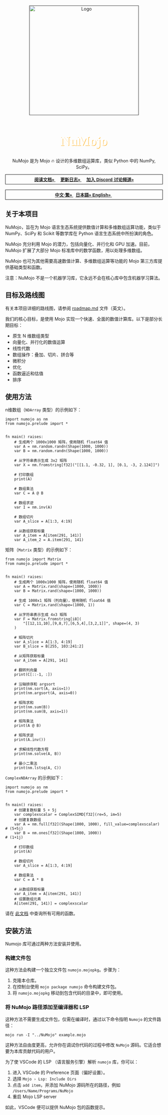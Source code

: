 <a name="readme-top"></a>
<!-- add these later -->
<!-- [![MIT License][license-shield]][] -->

<div align="center">
  <a href="">
    <img src="../assets/numojo_logo.png" alt="Logo" width="350" height="350">
  </a>

  <h1 align="center" style="font-size: 3em; color: white; font-family: 'Avenir'; text-shadow: 1px 1px orange;">NuMojo</h1>

  <p align="center">
    NuMojo 是为 Mojo 🔥 设计的多维数组运算库，类似 Python 中的 NumPy, SciPy。
    <br />
    <div style="font-family: 'Arial'; border: 1px solid black; padding: 5px;">
        <a href="https://github.com/Mojo-Numerics-and-Algorithms-group/NuMojo-Examples-and-Benchmarks/blob/main/docs/README.md"><strong>阅读文档» </strong></a> &nbsp; &nbsp; 
        <a href="./changelog.md"><strong>更新日志» </strong></a> &nbsp; &nbsp;
        <a href="https://discord.gg/NcnSH5n26F" ><strong>加入 Discord 讨论频道» </strong></a>
    </div>
    <br />
    <div style="font-family: 'Arial'; border: 1px solid black; padding: 5px;">
        <a href="./readme_zht.md"><strong>中文·繁» </strong></a> &nbsp;
        <a href="./readme_jp.md"><strong>日本語» </strong></a>
        <a href="../readme.md"><strong>English» </strong></a> &nbsp;
    </div>
  </p>
</div>

## 关于本项目

NuMojo，旨在为 Mojo 语言生态系统提供数值计算和多维数组运算功能，类似于 NumPy、SciPy 和 Scikit 等数学库在 Python 语言生态系统中所扮演的角色。

NuMojo 充分利用 Mojo 的潜力，包括向量化、并行化和 GPU 加速。目前，NuMojo 扩展了大部分 Mojo 标准库中的数学函数，用以处理多维数组。

NuMojo 也可为其他需要高速数值计算、多维数组运算等功能的 Mojo 第三方库提供基础类型和函数。

注意：NuMojo 不是一个机器学习库，它永远不会在核心库中包含机器学习算法。

## 目标及路线图

有关本项目详细的路线图，请参阅 [roadmap.md](./roadmap.md) 文件（英文）。

我们的核心目标，是使用 Mojo 实现一个快速、全面的数值计算库。以下是部分长期目标：

- 原生 N 维数组类型
- 向量化、并行化的数值运算
- 线性代数
- 数组操作：叠加、切片、拼合等
- 微积分
- 优化
- 函数逼近和估值
- 排序

## 使用方法

n维数组（`NDArray` 类型）的示例如下：

```mojo
import numojo as nm
from numojo.prelude import *


fn main() raises:
    # 生成两个 1000x1000 矩阵，使用随机 float64 值
    var A = nm.random.randn(Shape(1000, 1000))
    var B = nm.random.randn(Shape(1000, 1000))

    # 从字符串表示生成 3x2 矩阵
    var X = nm.fromstring[f32]("[[1.1, -0.32, 1], [0.1, -3, 2.124]]")

    # 打印数组
    print(A)

    # 数组乘法
    var C = A @ B

    # 数组求逆
    var I = nm.inv(A)

    # 数组切片
    var A_slice = A[1:3, 4:19]

    # 从数组获取标量
    var A_item = A[item(291, 141)]
    var A_item_2 = A.item(291, 141)
```

矩阵（`Matrix` 类型）的示例如下：

```mojo
from numojo import Matrix
from numojo.prelude import *


fn main() raises:
    # 生成两个 1000x1000 矩阵，使用随机 float64 值
    var A = Matrix.rand(shape=(1000, 1000))
    var B = Matrix.rand(shape=(1000, 1000))

    # 生成 1000x1 矩阵（列向量），使用随机 float64 值
    var C = Matrix.rand(shape=(1000, 1))

    # 从字符串表示生成 4x3 矩阵
    var F = Matrix.fromstring[i8](
        "[[12,11,10],[9,8,7],[6,5,4],[3,2,1]]", shape=(4, 3)
    )

    # 矩阵切片
    var A_slice = A[1:3, 4:19]
    var B_slice = B[255, 103:241:2]

    # 从矩阵获取标量
    var A_item = A[291, 141]

    # 翻转列向量
    print(C[::-1, :])

    # 沿轴排序和 argsort
    print(nm.sort(A, axis=1))
    print(nm.argsort(A, axis=0))

    # 矩阵求和
    print(nm.sum(B))
    print(nm.sum(B, axis=1))

    # 矩阵乘法
    print(A @ B)

    # 矩阵求逆
    print(A.inv())

    # 求解线性代数方程
    print(nm.solve(A, B))

    # 最小二乘法
    print(nm.lstsq(A, C))
```

`ComplexNDArray` 的示例如下：

```mojo
import numojo as nm
from numojo.prelude import *


fn main() raises:
    # 创建复数标量 5 + 5j
    var complexscalar = ComplexSIMD[f32](re=5, im=5)
    # 创建复数数组
    var A = nm.full[f32](Shape(1000, 1000), fill_value=complexscalar)  # (5+5j)
    var B = nm.ones[f32](Shape(1000, 1000))                            # (1+1j)

    # 打印数组
    print(A)

    # 数组切片
    var A_slice = A[1:3, 4:19]

    # 数组乘法
    var C = A * B

    # 从数组获取标量
    var A_item = A[item(291, 141)]
    # 设置数组元素
    A[item(291, 141)] = complexscalar
```

请在 [此文档](./features.md) 中查询所有可用的函数。

## 安装方法

Numojo 库可通过两种方法安装并使用。

### 构建文件包

这种方法会构建一个独立文件包 `numojo.mojopkg`。步骤为：

1. 克隆本仓库。
1. 在控制台使用 `mojo package numojo` 命令构建文件包。
1. 将 `numojo.mojopkg` 移动到包含代码的目录中，即可使用。

### 将 NuMojo 路径添加至编译器和 LSP

这种方法不需要生成文件包，仅需在编译时，通过以下命令指明 `Numojo` 的文件路径：

```console
mojo run -I "../NuMojo" example.mojo
```

这种方法自由度更高，允许你在调试你代码的过程中修改 `NuMojo` 源码。它适合想要为本库贡献代码的用户。

为了使 VSCode 的 LSP （语言服务引擎）解析 `numojo` 库，你可以：

1. 进入 VSCode 的 Preference 页面（偏好设置）。
1. 选择 `Mojo › Lsp: Include Dirs`
1. 点击 `add item`，并添加 NuMojo 源码所在的路径，例如 `/Users/Name/Programs/NuMojo`
1. 重启 Mojo LSP server

如此，VSCode 便可以提供 NuMojo 包的函数提示。
